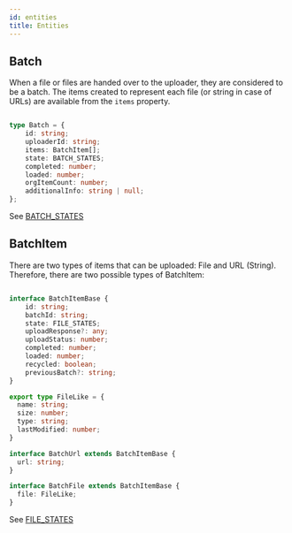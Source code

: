 ```yaml
---
id: entities
title: Entities
---
```

## Batch

When a file or files are handed over to the uploader, they are considered to be a batch.
The items created to represent each file (or string in case of URLs) are available from the `items` property.

```typescript

type Batch = {
    id: string;
    uploaderId: string;
    items: BatchItem[];
    state: BATCH_STATES;
    completed: number;
    loaded: number;
    orgItemCount: number;
    additionalInfo: string | null;
};
```

See [BATCH_STATES](constants#batchStates) 

## BatchItem 

There are two types of items that can be uploaded: File and URL (String).
Therefore, there are two possible types of BatchItem:

```typescript

interface BatchItemBase {
    id: string;
    batchId: string;
    state: FILE_STATES;
    uploadResponse?: any;
    uploadStatus: number;
    completed: number;
    loaded: number;
    recycled: boolean;
    previousBatch?: string;
}

export type FileLike = {
  name: string;
  size: number;
  type: string;
  lastModified: number;
}

interface BatchUrl extends BatchItemBase {
  url: string;
}

interface BatchFile extends BatchItemBase {
  file: FileLike;
}

```

See [FILE_STATES](constants#fileStates) 
